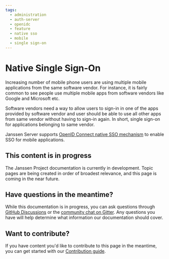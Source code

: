 ```yaml
---
tags:
  - administration
  - auth-server
  - openidc
  - feature
  - native sso
  - mobile
  - single sign-on
---
```


# Native Single Sign-On

Increasing number of mobile phone users are using multiple mobile applications
from the same software vendor. For instance, it is fairly common to see people
use multiple mobile apps from software vendors like Google and Microsoft etc.

Software vendors need a way to allow users to sign-in in one of the apps 
provided by software vendor and user should be able to use all other apps from 
same vendor without having to sign-in again. In short, single sign-on for 
applications belonging to same vendor.

Janssen Server supports [OpenID Connect native SSO mechanism](https://openid.net/specs/openid-connect-native-sso-1_0.html) 
to enable SSO for mobile applications.



## This content is in progress

The Janssen Project documentation is currently in development. Topic pages are being created in order of broadest relevance, and this page is coming in the near future.

## Have questions in the meantime?

While this documentation is in progress, you can ask questions through [GitHub Discussions](https://github.com/JanssenProject/jans/discussion) or the [community chat on Gitter](https://gitter.im/JanssenProject/Lobby). Any questions you have will help determine what information our documentation should cover.

## Want to contribute?

If you have content you'd like to contribute to this page in the meantime, you can get started with our [Contribution guide](https://docs.jans.io/head/CONTRIBUTING/).